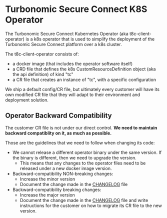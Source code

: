 Turbonomic Secure Connect K8S Operator
====================

The Turbonomic Secure Connect Kubernetes Operator (aka t8c-client-operator) is a k8s operator that is used to simplify
the deployment of the Turbonomic Secure Connect platform over a k8s cluster.

The t8c-client-operator consists of:
* a docker image (that includes the operator software itself)
* a CRD file that defines the k8s CustomResourceDefinition object (aka the api definition) of
  kind "tc"
* a CR file that creates an instance of "tc", with a specific configuration

We ship a default config/CR file, but ultimately every customer will have its own modified CR
file that they will adapt to their environment and deployment solution.

Operator Backward Compatibility
-------------------------------
The customer CR file is not under our direct control.
**We need to maintain backward compatiblity on it, as much as possible.**

Those are the guidelines that we need to follow when changing its code:
* We cannot release a different operator binary under the same version. If the binary is
  different, then we need to upgrade the version.
  * This means that any changes to the operator files need to be released under a new docker
    image version.
* Backward-compatibility NON-breaking changes:
  * Increase the minor version
  * Document the change made in the [CHANGELOG](CHANGELOG.md) file
* Backward-compatibility breaking changes:
    * Increase the major version
    * Document the change made in the [CHANGELOG](CHANGELOG.md) file and write instructions for the customer on 
      how to migrate its CR file to the new version.

